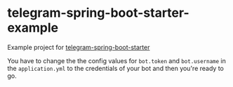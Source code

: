 # telegram-spring-boot-starter-example

Example project for [telegram-spring-boot-starter](https://github.com/xabgesagtx/telegram-spring-boot-starter)

You have to change the the config values for `bot.token` and `bot.username` in the `application.yml` to the credentials of your bot and then you're ready to go.

